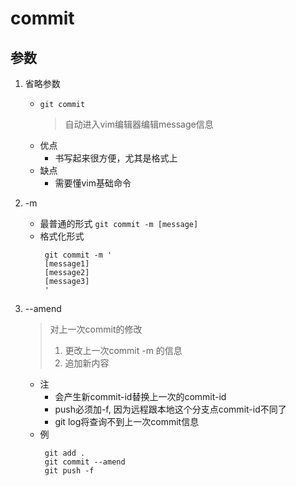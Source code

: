 # commit

## 参数
1. 省略参数
   + `git commit`
     > 自动进入vim编辑器编辑message信息  
   + 优点
     + 书写起来很方便，尤其是格式上
   + 缺点
     + 需要懂vim基础命令

2. -m 
   + 最普通的形式 `git commit -m [message]`
   + 格式化形式
     ```git
      git commit -m '
      [message1]
      [message2]
      [message3]
      '
     ``` 

3. --amend
   > 对上一次commit的修改  
   > 1. 更改上一次commit -m 的信息  
   > 2. 追加新内容
   + 注
     + 会产生新commit-id替换上一次的commit-id
     + push必须加-f, 因为远程跟本地这个分支点commit-id不同了
     + git log将查询不到上一次commit信息
   + 例
     ```git
      git add .
      git commit --amend
      git push -f
     ```